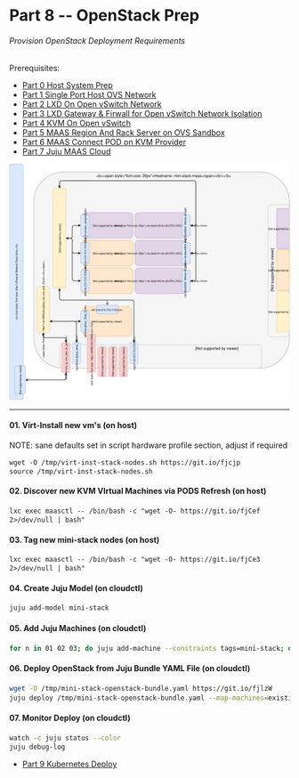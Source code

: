 # Part 8 -- OpenStack Prep
###### Provision OpenStack Deployment Requirements

Prerequisites:
- [Part 0 Host System Prep]
- [Part 1 Single Port Host OVS Network]
- [Part 2 LXD On Open vSwitch Network]
- [Part 3 LXD Gateway & Firwall for Open vSwitch Network Isolation]
- [Part 4 KVM On Open vSwitch]
- [Part 5 MAAS Region And Rack Server on OVS Sandbox]
- [Part 6 MAAS Connect POD on KVM Provider]
- [Part 7 Juju MAAS Cloud]

![CCIO Hypervisor - OpenStack Prep](web/drawio/OpenStack-Prep.svg)

-------
#### 01. Virt-Install new vm's (on host)
NOTE: sane defaults set in script hardware profile section, adjust if required
```
wget -O /tmp/virt-inst-stack-nodes.sh https://git.io/fjcjp
source /tmp/virt-inst-stack-nodes.sh
```

#### 02. Discover new KVM VIrtual Machines via PODS Refresh  (on host)
```
lxc exec maasctl -- /bin/bash -c "wget -O- https://git.io/fjCef 2>/dev/null | bash"
```

#### 03. Tag new mini-stack nodes (on host)
```
lxc exec maasctl -- /bin/bash -c "wget -O- https://git.io/fjCe3 2>/dev/null | bash"
```

#### 04. Create Juju Model (on cloudctl)
```sh
juju add-model mini-stack
```
#### 05. Add Juju Machines (on cloudctl)
```sh
for n in 01 02 03; do juju add-machine --constraints tags=mini-stack; done
```
#### 06. Deploy OpenStack from Juju Bundle YAML File (on cloudctl)
```sh
wget -O /tmp/mini-stack-openstack-bundle.yaml https://git.io/fjlzW
juju deploy /tmp/mini-stack-openstack-bundle.yaml --map-machines=existing --verbose --debug
```
#### 07. Monitor Deploy (on cloudctl)
```sh
watch -c juju status --color
juju debug-log
```

- [Part 9 Kubernetes Deploy]
<!-- Markdown link & img dfn's -->
[Part 0 Host System Prep]: ../0_Host_System_Prep
[Part 1 Single Port Host OVS Network]: ../1_Single_Port_Host-Open_vSwitch_Network_Configuration
[Part 2 LXD On Open vSwitch Network]: ../2_LXD-On-OVS
[Part 3 LXD Gateway & Firwall for Open vSwitch Network Isolation]: ../3_LXD_Network_Gateway
[Part 4 KVM On Open vSwitch]: ../4_KVM_On_Open_vSwitch
[Part 5 MAAS Region And Rack Server on OVS Sandbox]: ../5_MAAS-Rack_And_Region_Ctl-On-Open_vSwitch
[Part 6 MAAS Connect POD on KVM Provider]: ../6_MAAS-Connect_POD_KVM-Provider
[Part 7 Juju MAAS Cloud]: ../7_Juju_MAAS_Cloud
[Part 8 OpenStack Prep]: ../8_OpenStack_Deploy
[Part 9 Kubernetes Deploy]: ../9_Kubernetes_Deploy
